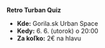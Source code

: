 **Retro Turban Quiz**

- **Kde:** Gorila.sk Urban Space
- **Kedy:** 6. 6. (utorok) o 20:00
- **Za koľko:** 2€ na hlavu
